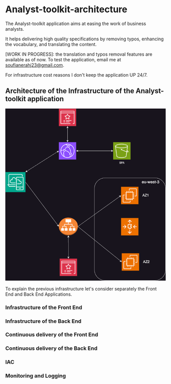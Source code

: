 # Analyst-toolkit-architecture
The Analyst-toolkit application aims at easing the work of business analysts. 

It helps delivering high quality specifications by removing typos, enhancing the vocabulary, and translating the content.

[WORK IN PROGRESS]: the translation and typos removal features are available as of now. To test the application, email me at soufianerahj23@gmail.com. 

For infrastructure cost reasons I don't keep the application UP 24/7.

## Architecture of the Infrastructure of the Analyst-toolkit application
![Architecture of the infrastructure](diagrams/analyst-toolkit.drawio.png)

To explain the previous infrastructure let's consider separately the Front End and Back End Applications.

### Infrastructure of the Front End

### Infrastructure of the Back End

### Continuous delivery of the Front End

### Continuous delivery of the Back End

### IAC 

### Monitoring and Logging
